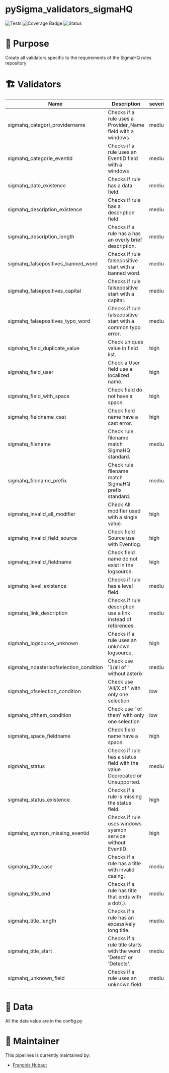 # pySigma_validators_sigmaHQ
![Tests](https://github.com/SigmaHQ/pySigma-validators-sigmaHQ/actions/workflows/test.yml/badge.svg)
![Coverage Badge](https://img.shields.io/endpoint?url=https://gist.githubusercontent.com/frack113/b27ee1cbe964fb1a299cc20c3403f8c8/raw/pySigma-validators-sigmaHQ.json)
![Status](https://img.shields.io/badge/Status-pre--release-orange)

# 🌟 Purpose

Create all validators specific to the requirements of the SigmaHQ rules repository

# 🏗️ Validators

| Name | Description| severity |
| --- | --- | --- |
| sigmahq_categori_providername          | Checks if a rule uses a Provider_Name field with a windows                   | medium |
| sigmahq_categorie_eventid              | Checks if a rule uses an EventID field with a windows                        | medium |
| sigmahq_date_existence                 | Checks if rule has a data field.                                             | medium |
| sigmahq_description_existence          | Checks if rule has a description field.                                      | medium |
| sigmahq_description_length             | Checks if a rule has a has an overly brief description.                      | medium |
| sigmahq_falsepositives_banned_word     | Checks if rule falsepositive start with a banned word.                       | medium |
| sigmahq_falsepositives_capital         | Checks if rule falsepositive start with a capital.                           | medium |
| sigmahq_falsepositives_typo_word       | Checks if rule falsepositive start with a common typo error.                 | medium |
| sigmahq_field_duplicate_value          | Check uniques value in field list.                                           | high   |
| sigmahq_field_user                     | Check a User field use a localized name.                                     | high   |
| sigmahq_field_with_space               | Check field do not have a space.                                             | high   |
| sigmahq_fieldname_cast                 | Check field name have a cast error.                                          | high   |
| sigmahq_filename                       | Check rule filename match SigmaHQ standard.                                  | medium |
| sigmahq_filename_prefix                | Check rule filename match SigmaHQ prefix standard.                           | medium |
| sigmahq_invalid_all_modifier           | Check All modifier used with a single value.                                 | high   |
| sigmahq_invalid_field_source           | Check field Source use with Eventlog.                                        | high   |
| sigmahq_invalid_fieldname              | Check field name do not exist in the logsource.                              | high   |
| sigmahq_level_existence                | Checks if rule has a level field.                                            | medium |
| sigmahq_link_description               | Checks if rule description use a link instead of references.                 | medium |
| sigmahq_logsource_unknown              | Checks if a rule uses an unknown logsource.                                  | high   |
| sigmahq_noasterixofselection_condition | Check use '1/all of ' without asterix                                        | medium |
| sigmahq_ofselection_condition          | Check use 'All/X of ' with only one selection                                | low    |
| sigmahq_ofthem_condition               | Check use ' of them' with only one selection                                 | low    |
| sigmahq_space_fieldname                | Check field name have a space.                                               | high   |
| sigmahq_status                         | Checks if rule has a status field with the value Deprecated or Unsupported.  | medium |
| sigmahq_status_existence               | Checks if a rule is missing the status field.                                | high   |
| sigmahq_sysmon_missing_eventid         | Checks if rule uses windows sysmon service without EventID.                  | high   |
| sigmahq_title_case                     | Checks if a rule has a title with invalid casing.                            | medium |
| sigmahq_title_end                      | Checks if a rule has title that ends with a dot(.).                          | medium |
| sigmahq_title_length                   | Checks if a rule has an excessively long title.                              | medium |
| sigmahq_title_start                    | Checks if a rule title starts with the word 'Detect' or 'Detects'.           | medium |
| sigmahq_unknown_field                  | Checks if a rule uses an unknown field.                                      | medium |

# 🧬 Data

All the data value are in the config.py

# 📜 Maintainer

This pipelines is currently maintained by:
* [François Hubaut](https://github.com/frack113)
